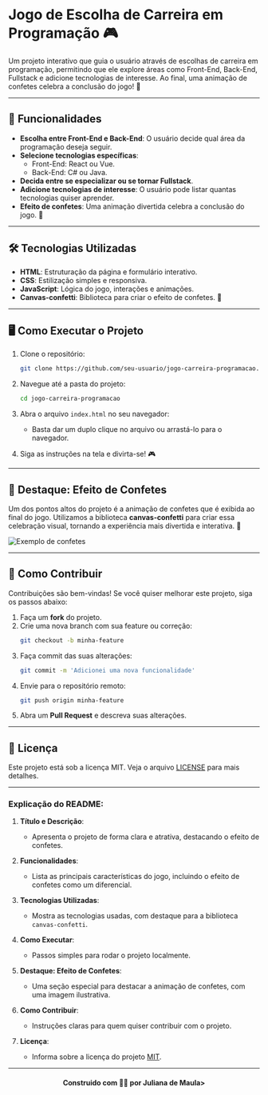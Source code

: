 
# Jogo de Escolha de Carreira em Programação 🎮

Um projeto interativo que guia o usuário através de escolhas de carreira em programação, permitindo que ele explore áreas como Front-End, Back-End, Fullstack e adicione tecnologias de interesse. Ao final, uma animação de confetes celebra a conclusão do jogo! 🎉

---

## 🚀 Funcionalidades

- **Escolha entre Front-End e Back-End**: O usuário decide qual área da programação deseja seguir.
- **Selecione tecnologias específicas**:
  - Front-End: React ou Vue.
  - Back-End: C# ou Java.
- **Decida entre se especializar ou se tornar Fullstack**.
- **Adicione tecnologias de interesse**: O usuário pode listar quantas tecnologias quiser aprender.
- **Efeito de confetes**: Uma animação divertida celebra a conclusão do jogo. 🎊

---

## 🛠️ Tecnologias Utilizadas

- **HTML**: Estruturação da página e formulário interativo.
- **CSS**: Estilização simples e responsiva.
- **JavaScript**: Lógica do jogo, interações e animações.
- **Canvas-confetti**: Biblioteca para criar o efeito de confetes. 🎉

---

## 🖥️ Como Executar o Projeto

1. Clone o repositório:
   ```bash
   git clone https://github.com/seu-usuario/jogo-carreira-programacao.git
   ```

2. Navegue até a pasta do projeto:
   ```bash
   cd jogo-carreira-programacao
   ```

3. Abra o arquivo `index.html` no seu navegador:
   - Basta dar um duplo clique no arquivo ou arrastá-lo para o navegador.

4. Siga as instruções na tela e divirta-se! 🎮

---

## 🎉 Destaque: Efeito de Confetes

Um dos pontos altos do projeto é a animação de confetes que é exibida ao final do jogo. Utilizamos a biblioteca **canvas-confetti** para criar essa celebração visual, tornando a experiência mais divertida e interativa. 🎊

![Exemplo de confetes](https://media.tenor.com/nVsVEfzCGQMAAAAi/confetti.gif)  


---

## 🤝 Como Contribuir

Contribuições são bem-vindas! Se você quiser melhorar este projeto, siga os passos abaixo:

1. Faça um **fork** do projeto.
2. Crie uma nova branch com sua feature ou correção:
   ```bash
   git checkout -b minha-feature
   ```
3. Faça commit das suas alterações:
   ```bash
   git commit -m 'Adicionei uma nova funcionalidade'
   ```
4. Envie para o repositório remoto:
   ```bash
   git push origin minha-feature
   ```
5. Abra um **Pull Request** e descreva suas alterações.

---

## 📝 Licença

Este projeto está sob a licença MIT. Veja o arquivo [LICENSE](LICENSE) para mais detalhes.

---

### Explicação do README:

1. **Título e Descrição**:
   - Apresenta o projeto de forma clara e atrativa, destacando o efeito de confetes.

2. **Funcionalidades**:
   - Lista as principais características do jogo, incluindo o efeito de confetes como um diferencial.

3. **Tecnologias Utilizadas**:
   - Mostra as tecnologias usadas, com destaque para a biblioteca `canvas-confetti`.

4. **Como Executar**:
   - Passos simples para rodar o projeto localmente.

5. **Destaque: Efeito de Confetes**:
   - Uma seção especial para destacar a animação de confetes, com uma imagem ilustrativa.

6. **Como Contribuir**:
   - Instruções claras para quem quiser contribuir com o projeto.

7. **Licença**:
   - Informa sobre a licença do projeto [MIT](https://github.com/julianamaula/-7DaysOfCode---L-gica-JS-3-7/blob/main/LICENSE).

---

<h4 style="text-align: center;">Construido com 💞💖 por Juliana de Maula></h4>
